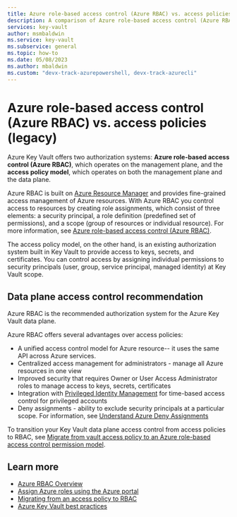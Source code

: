 ```yaml
---
title: Azure role-based access control (Azure RBAC) vs. access policies
description: A comparison of Azure role-based access control (Azure RBAC) and access policies
services: key-vault
author: msmbaldwin
ms.service: key-vault
ms.subservice: general
ms.topic: how-to
ms.date: 05/08/2023
ms.author: mbaldwin
ms.custom: "devx-track-azurepowershell, devx-track-azurecli"
---
```

# Azure role-based access control (Azure RBAC) vs. access policies (legacy)

Azure Key Vault offers two authorization systems: **Azure role-based access control (Azure RBAC)**, which operates on the management plane, and the **access policy model**, which operates on both the management plane and the data plane.

Azure RBAC is built on [Azure Resource Manager](../../azure-resource-manager/management/overview.md) and provides fine-grained access management of Azure resources. With Azure RBAC you control access to resources by creating role assignments, which consist of three elements: a security principal, a role definition (predefined set of permissions), and a scope (group of resources or individual resource). For more information, see [Azure role-based access control (Azure RBAC)](../../role-based-access-control/overview.md).

The access policy model, on the other hand, is an existing authorization system built in Key Vault to provide access to keys, secrets, and certificates. You can control access by assigning individual permissions to security principals (user, group, service principal, managed identity) at Key Vault scope.

## Data plane access control recommendation

Azure RBAC is the recommended authorization system for the Azure Key Vault data plane.

Azure RBAC offers several advantages over access policies:
- A unified access control model for Azure resource-- it uses the same API across Azure services.
- Centralized access management for administrators - manage all Azure resources in one view
- Improved security that requires Owner or User Access Administrator roles to manage access to keys, secrets, certificates
- Integration with [Privileged Identity Management](../../active-directory/privileged-identity-management/pim-configure.md) for time-based access control for privileged accounts
- Deny assignments - ability to exclude security principals at a particular scope. For information, see [Understand Azure Deny Assignments](../../role-based-access-control/deny-assignments.md)

To transition your Key Vault data plane access control from access policies to RBAC, see [Migrate from vault access policy to an Azure role-based access control permission model](rbac-migration.md).

## Learn more

- [Azure RBAC Overview](../../role-based-access-control/overview.md)
- [Assign Azure roles using the Azure portal](../../role-based-access-control/role-assignments-portal.md)
- [Migrating from an access policy to RBAC](../../role-based-access-control/tutorial-custom-role-cli.md)
- [Azure Key Vault best practices](best-practices.md)

